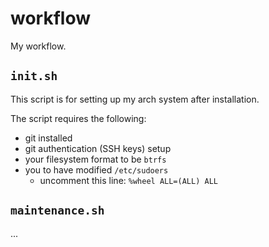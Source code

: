 # workflow

My workflow.

## `init.sh`

This script is for setting up my arch system after installation.

The script requires the following:

- git installed
- git authentication (SSH keys) setup
- your filesystem format to be `btrfs`
- you to have modified `/etc/sudoers`
  - uncomment this line: `%wheel ALL=(ALL) ALL`

## `maintenance.sh`

...

